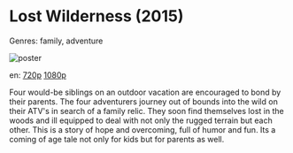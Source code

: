 # Lost Wilderness (2015)

Genres: family, adventure

![poster](http://image.tmdb.org/t/p/w500/7Gguwt36sJiRyRiFJOcZWjdPGMN.jpg)

en:
  [720p](magnet:?xt=urn:btih:56DFB8D531C7DC04CCCFADE877B859534B03B08E&tr=udp://glotorrents.pw:6969/announce&tr=udp://tracker.opentrackr.org:1337/announce&tr=udp://torrent.gresille.org:80/announce&tr=udp://tracker.openbittorrent.com:80&tr=udp://tracker.coppersurfer.tk:6969&tr=udp://tracker.leechers-paradise.org:6969&tr=udp://p4p.arenabg.ch:1337&tr=udp://tracker.internetwarriors.net:1337)
  [1080p](magnet:?xt=urn:btih:DE594C77BA54C03CB946340D59F13937784261E4&tr=udp://glotorrents.pw:6969/announce&tr=udp://tracker.opentrackr.org:1337/announce&tr=udp://torrent.gresille.org:80/announce&tr=udp://tracker.openbittorrent.com:80&tr=udp://tracker.coppersurfer.tk:6969&tr=udp://tracker.leechers-paradise.org:6969&tr=udp://p4p.arenabg.ch:1337&tr=udp://tracker.internetwarriors.net:1337)
  


Four would-be siblings on an outdoor vacation are encouraged to bond by their parents. The four adventurers journey out of bounds into the wild on their ATV's in search of a family relic. They soon find themselves lost in the woods and ill equipped to deal with not only the rugged terrain but each other. This is a story of hope and overcoming, full of humor and fun. Its a coming of age tale not only for kids but for parents as well.